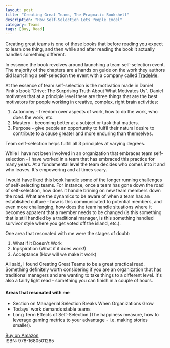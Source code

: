 ```yaml
---
layout: post
title: "Creating Great Teams, The Pragmatic Bookshelf"
description: "How Self-Selection Lets People Excel"
category: Teams
tags: [Buy, Read]
---
```


Creating great teams is one of those books that before reading you expect to learn one thing, and then while and after reading the book it actually handles something different. 

In essence the book revolves around launching a team self-selection event. The majority of the chapters are a hands on guide on the work they authors did launching a self-selection the event with a company called [TradeMe](http://www.trademe.co.nz/). 

At the essence of team self-selection is the motivation made in Daniel Pink's book "Drive: The Surprising Truth About What Motivates Us". Daniel motivates that at a principle level there are three things that are the best motivators for people working in creative, complex, right brain activities:

1) Autonomy - freedom over aspects of work, how to do the work, who does the work, etc.  
2) Mastery - becoming better at a subject or task that matters.  
3) Purpose - give people an opportunity to fulfil their natural desire to contribute to a cause greater and more enduring than themselves.

Team self-selection helps fulfill all 3 principles at varying degrees. 

While I have not been involved in an organization that embraces team self-selection - I have worked in a team that has embraced this practice for many years. At a fundamental level the team decides who comes into it and who leaves. It's empowering and at times scary.  

I would have liked this book handle some of the longer running challenges of self-selecting teams. For instance, once a team has gone down the road of self-selection, how does it handle brining on new team members down the road. What are the dynamics to be aware of when a team has an established culture - how is this communicated to potential members, and even more challenging, how does the team handle situations where it becomes apparent that a member needs to be changed (is this something that is still handled by a traditional manager, is this something handled survivor style where you get voted off the island, etc.).

One area that resonated with me were the stages of doubt:

1) What if it Doesn't Work  
2) Inpspiration (What if it does work!)  
3) Acceptance (How will we make it work)  

 All said, I found Creating Great Teams to be a great practical read. Something definitely worth considering if you are an organization that has traditional managers and are wanting to take things to a different level. It's also a fairly light read - something you can finish in a couple of hours.

#### Areas that resonated with me ####

- Section on Managerial Selection Breaks When Organizations Grow  
- Todays' work demands stable teams
- Long Term Effects of Self-Selection  (The happiness measure, how to leverage gaming metrics to your advantage - i.e. making stories smaller).

[Buy on Amazon](http://www.amazon.com/Creating-Great-Teams-Self-Selection-People)  
ISBN: 978-1680501285  

